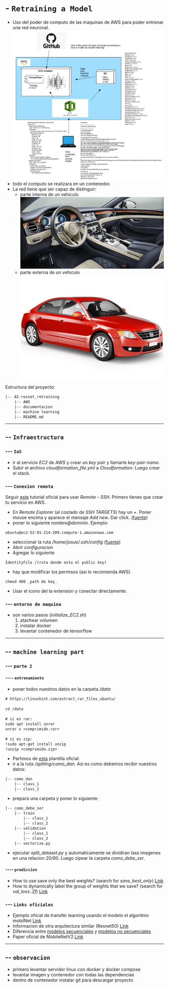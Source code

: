 # - `Retraining a Model`
- Uso del poder de computo de las maquinas de AWS para poder entrenar una red neuronal. 
![](documentation/image.jpeg)
- todo el computo se realizara en un contenedor.
- La red tiene que ser capaz de distinguir:
  - parte interna de un vehiculo 
    ![](documentation/interior.png)
  - parte externa de un vehiculo 
    ![](documentation/exterior.jpg)



Estructura del proyecto:
```
|-- AI-resnet_retraining
    |-- AWS
    |-- documentacion
    |-- machine learning
    |-- README.md
```
---
## -- `Infraestructura`
### --- `IaS`
- ir al servicio _EC2_ de _AWS_ y crear un _key pair_ y llamarle _key-pair-name_.
- Subir el archivo _cloudformation_file.yml_ a _Cloudformation_. Luego crear el stack.
### --- `Conexion remota`

Seguir [este](https://code.visualstudio.com/docs/remote/troubleshooting#_improving-your-security-with-a-dedicated-key) tutorial oficial para usar _Remote - SSH_. Primero tienes que crear tu servicio en AWS.

- En _Remote Explorer_ (al costado de _SSH TARGETS_) hay un _+_. Poner mouse encima y aparece el mensaje _Add new_. Dar click. ([fuente](https://code.visualstudio.com/docs/remote/ssh#_remember-hosts-and-advanced-settings))
- poner lo siguiente _nombre@dominio_. Ejemplo:
```
ubuntu@ec2-52-91-214-209.compute-1.amazonaws.com
```
- seleccionar la ruta _/home/josue/.ssh/config_ ([fuente](https://code.visualstudio.com/docs/remote/troubleshooting#_improving-your-security-with-a-dedicated-key))
- _Abrir configuracion_
- Agregar lo siguiente
```
IdentityFile /(ruta donde esta el public key)
```
- hay que modificar los permisos (asi lo recomienda AWS).
```
chmod 400 _path de key_
```
- Usar el icono del la extension y conectar directamente.

### --- `entorno de maquina`
- son varios pasos (_initialize_EC2.sh_)
  1. atachear volumen
  2. instalar docker
  3. levantar contenedor de tensorflow

---
## -- `machine learning part`
### --- `parte 2`
#### ---- `entrenamiento`
- poner todos nuestros datos en la carpeta _/data_
```
# https://linuxhint.com/extract_rar_files_ubuntu/

cd /data

# si es rar:
sudo apt install unrar
unrar x <comprimido.rar>

# si es zip:
!sudo apt-get install unzip
!unzip <comprimido.zip>
```
- Partimos de [esta](https://www.tensorflow.org/tutorials/images/transfer_learning) plantilla oficial.
- ir a la ruta _/spliting/como_dan_. Asi es como debemos recibir nuestros datos:
```
|-- como_dan
    |-- class_1
    |-- class_2
```
- prepara una carpeta y poner lo siguiente:
```
|-- como_debe_ser
    |-- train
        |-- class_1
        |-- class_2
    |-- validation
        |-- class_1
        |-- class_2
    |-- vectorize.py
```
- ejecutar _split_dataset.py_ y automaticamente se dividiran lass imagenes en una relacion 20/80. Luego zipear la carpeta _como_debe_ser_.
#### ---- `prediccion`

- How to use save only the best weights? (search for _save_best_only_) [Link](https://www.tensorflow.org/guide/keras/train_and_evaluate#checkpointing_models)
- How to dynamically label the group of weights that we save? (search for _val_loss:.2f_) [Link](https://www.tensorflow.org/api_docs/python/tf/keras/callbacks/ModelCheckpoint)

### --- `Links oficiales`
- Ejemplo oficial de transfer learning usando el modelo el algoritmo mobilNet [Link](https://www.tensorflow.org/tutorials/images/transfer_learning)
- Informacion de otra arquitectura similar (Resnet50) [Link](https://keras.io/api/applications/)
- Diferencia entre [modelos secuenciales](https://www.tensorflow.org/guide/keras/sequential_model) y [modelos no secuenciales](https://www.tensorflow.org/guide/keras/functional)
- Paper oficial de MobileNetV2 [Link](https://arxiv.org/pdf/1801.04381.pdf) 
---
## -- `observacion`
- primero levantar servidor linux con docker y docker compose
- levantar imagen y contenedor con todas las dependencias
- dentro de contenedor instalar git para descargar proyecto